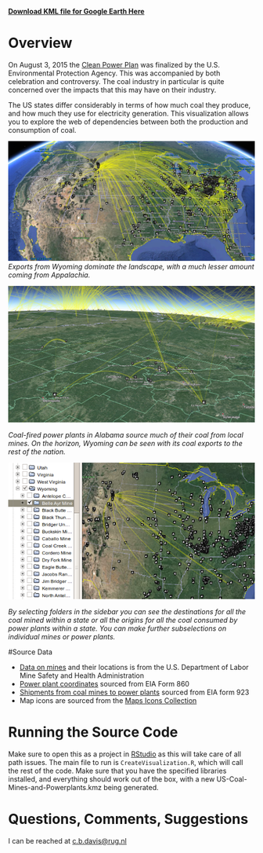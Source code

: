 **[Download KML file for Google Earth Here](https://github.com/cbdavis/Visualizing-Shipments-from-Coal-Mines-to-US-Power-Plants/raw/master/US-Coal-Mines-and-Powerplants.kmz)**

# Overview
On August 3, 2015 the [Clean Power Plan](http://www2.epa.gov/cleanpowerplan/clean-power-plan-existing-power-plants) was finalized by the U.S. Environmental Protection Agency.  This was accompanied by both celebration and controversy.  The coal industry in particular is quite concerned over the impacts that this may have on their industry.  

The US states differ considerably in terms of how much coal they produce, and how much they use for electricity generation.  This visualization allows you to explore the web of dependencies between both the production and consumption of coal.

![Visualization of all US Data](https://raw.githubusercontent.com/cbdavis/Visualizing-Shipments-from-Coal-Mines-to-US-Power-Plants/master/images/ScreenshotWholeUS.png)
*Exports from Wyoming dominate the landscape, with a much lesser amount coming from Appalachia.*

![](https://raw.githubusercontent.com/cbdavis/Visualizing-Shipments-from-Coal-Mines-to-US-Power-Plants/master/images/ScreenshotZoomedIn.png)

*Coal-fired power plants in Alabama source much of their coal from local mines.  On the horizon, Wyoming can be seen with its coal exports to the rest of the nation.*

![](https://raw.githubusercontent.com/cbdavis/Visualizing-Shipments-from-Coal-Mines-to-US-Power-Plants/master/images/FilterByFolderOrPlacemark.png)  


  
*By selecting folders in the sidebar you can see the destinations for all the coal mined within a state or all the origins for all the coal consumed by power plants within a state.  You can make further subselections on individual mines or power plants.*

#Source Data
* [Data on mines](http://catalog.data.gov/dataset/mines-ae135) and their locations is from the U.S. Department of Labor Mine Safety and Health Administration
* [Power plant coordinates](http://www.eia.gov/electricity/data/eia860/) sourced from EIA Form 860
* [Shipments from coal mines to power plants](http://www.eia.gov/electricity/data/eia923/) sourced from EIA form 923
* Map icons are sourced from the [Maps Icons Collection](https://mapicons.mapsmarker.com)

# Running the Source Code
Make sure to open this as a project in [RStudio](https://www.rstudio.com/) as this will take care of all path issues.  The main file to run is `CreateVisualization.R`, which will call the rest of the code.  Make sure that you have the specified libraries installed, and everything should work out of the box, with a new US-Coal-Mines-and-Powerplants.kmz being generated.

# Questions, Comments, Suggestions
I can be reached at c.b.davis@rug.nl




